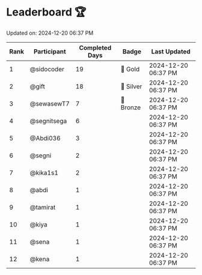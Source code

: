 # Leaderboard 🏆

Updated on: 2024-12-20 06:37 PM

| Rank | Participant       | Completed Days | Badge      | Last Updated         |
|------|-------------------|----------------|------------|----------------------|
| 1    | @sidocoder        | 19             | 🏅 Gold     | 2024-12-20 06:37 PM |
| 2    | @gift             | 18             | 🥈 Silver   | 2024-12-20 06:37 PM |
| 3    | @sewasewT7        | 7              | 🥉 Bronze   | 2024-12-20 06:37 PM |
| 4    | @segnitsega       | 6              |            | 2024-12-20 06:37 PM |
| 5    | @Abdi036          | 3              |            | 2024-12-20 06:37 PM |
| 6    | @segni            | 2              |            | 2024-12-20 06:37 PM |
| 7    | @kika1s1          | 2              |            | 2024-12-20 06:37 PM |
| 8    | @abdi             | 1              |            | 2024-12-20 06:37 PM |
| 9    | @tamirat          | 1              |            | 2024-12-20 06:37 PM |
| 10   | @kiya             | 1              |            | 2024-12-20 06:37 PM |
| 11   | @sena             | 1              |            | 2024-12-20 06:37 PM |
| 12   | @kena             | 1              |            | 2024-12-20 06:37 PM |
